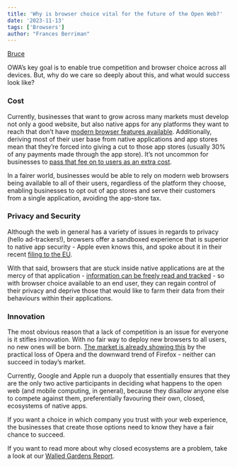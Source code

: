 ```yaml
---
title: 'Why is browser choice vital for the future of the Open Web?'
date: '2023-11-13'
tags: ['Browsers']
author: "Frances Berriman"
---
```


[Bruce](https://brucelawson.co.uk) 

OWA’s key goal is to enable true competition and browser choice across all devices. But, why do we care so deeply about this, and what would success look like?

### Cost

Currently, businesses that want to grow across many markets must develop not only a good website, but also native apps for any platforms they want to reach that don’t have [modern browser features available](https://infrequently.org/2021/04/progress-delayed/). Additionally, deriving most of their user base from native applications and app stores mean that they’re forced into giving a cut to those app stores (usually 30% of any payments made through the app store). It’s not uncommon for businesses to [pass that fee on to users as an extra cost](https://www.washingtonpost.com/technology/2023/02/24/apps-subscription-costs/).

In a fairer world, businesses would be able to rely on modern web browsers being available to all of their users, regardless of the platform they choose, enabling businesses to opt out of app stores and serve their customers from a single application, avoiding the app-store tax.

### Privacy and Security

Although the web in general has a variety of issues in regards to privacy (hello ad-trackers!), browsers offer a sandboxed experience that is superior to native app security - Apple even knows this, and spoke about it in their recent [filing to the EU](https://assets.publishing.service.gov.uk/media/62277271d3bf7f158779fe39/Apple_11.3.22.pdf). 

With that said, browsers that are stuck inside native applications are at the mercy of that application - [information can be freely read and tracked](https://infrequently.org/2021/07/hobsons-browser/) - so with browser choice available to an end user, they can regain control of their privacy and deprive those that would like to farm their data from their behaviours within their applications.

### Innovation

The most obvious reason that a lack of competition is an issue for everyone is it stifles innovation. With no fair way to deploy new browsers to all users, no new ones will be born. [The market is already showing this](https://gs.statcounter.com/browser-market-share#yearly-2009-2023) by the practical loss of Opera and the downward trend of Firefox - neither can succeed in today’s market.

Currently, Google and Apple run a duopoly that essentially ensures that they are the only two active participants in deciding what happens to the open web (and mobile computing, in general), because they disallow anyone else to compete against them, preferentially favouring their own, closed, ecosystems of native apps. 

If you want a choice in which company you trust with your web experience, the businesses that create those options need to know they have a fair chance to succeed. 

If you want to read more about why closed ecosystems are a problem, take a look at our [Walled Gardens Report](/walled-gardens-report/). 